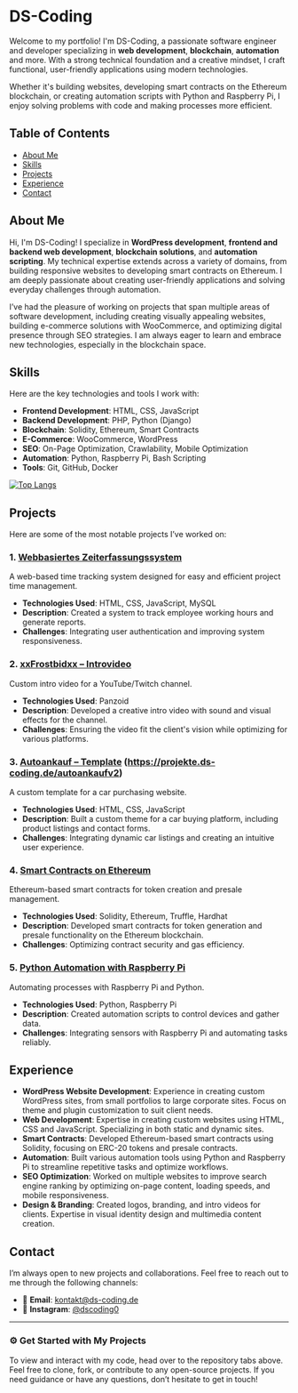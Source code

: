 # DS-Coding

Welcome to my portfolio! I'm DS-Coding, a passionate software engineer and developer specializing in **web development**, **blockchain**, **automation** and more. With a strong technical foundation and a creative mindset, I craft functional, user-friendly applications using modern technologies.

Whether it's building websites, developing smart contracts on the Ethereum blockchain, or creating automation scripts with Python and Raspberry Pi, I enjoy solving problems with code and making processes more efficient.

## Table of Contents
- [About Me](#about-me)
- [Skills](#skills)
- [Projects](#projects)
- [Experience](#experience)
- [Contact](#contact)

## About Me

Hi, I'm DS-Coding! I specialize in **WordPress development**, **frontend and backend web development**, **blockchain solutions**, and **automation scripting**. My technical expertise extends across a variety of domains, from building responsive websites to developing smart contracts on Ethereum. I am deeply passionate about creating user-friendly applications and solving everyday challenges through automation.

I’ve had the pleasure of working on projects that span multiple areas of software development, including creating visually appealing websites, building e-commerce solutions with WooCommerce, and optimizing digital presence through SEO strategies. I am always eager to learn and embrace new technologies, especially in the blockchain space.

## Skills

Here are the key technologies and tools I work with:

- **Frontend Development**: HTML, CSS, JavaScript
- **Backend Development**: PHP, Python (Django)
- **Blockchain**: Solidity, Ethereum, Smart Contracts
- **E-Commerce**: WooCommerce, WordPress
- **SEO**: On-Page Optimization, Crawlability, Mobile Optimization
- **Automation**: Python, Raspberry Pi, Bash Scripting
- **Tools**: Git, GitHub, Docker

[![Top Langs](https://github-readme-stats.vercel.app/api/top-langs/?username=DS-Coding0&layout=compact&theme=dracula)](https://github.com/DS-Coding0)

## Projects

Here are some of the most notable projects I’ve worked on:

### 1. **[Webbasiertes Zeiterfassungssystem](https://ds-coding.de/portfolio/webbasiertes-zeiterfassungssystem/)**  
   A web-based time tracking system designed for easy and efficient project time management.
   - **Technologies Used**: HTML, CSS, JavaScript, MySQL
   - **Description**: Created a system to track employee working hours and generate reports.
   - **Challenges**: Integrating user authentication and improving system responsiveness.

### 2. **[xxFrostbidxx – Introvideo](https://ds-coding.de/portfolio/xxfrostbidxx-introvideo/)**  
   Custom intro video for a YouTube/Twitch channel.
   - **Technologies Used**: Panzoid
   - **Description**: Developed a creative intro video with sound and visual effects for the channel.
   - **Challenges**: Ensuring the video fit the client's vision while optimizing for various platforms.

### 3. **[Autoankauf – Template](https://projekte.ds-coding.de/autoankauf) (https://projekte.ds-coding.de/autoankaufv2)**  
   A custom template for a car purchasing website.
   - **Technologies Used**: HTML, CSS, JavaScript
   - **Description**: Built a custom theme for a car buying platform, including product listings and contact forms.
   - **Challenges**: Integrating dynamic car listings and creating an intuitive user experience.

### 4. **[Smart Contracts on Ethereum]()**  
   Ethereum-based smart contracts for token creation and presale management.
   - **Technologies Used**: Solidity, Ethereum, Truffle, Hardhat
   - **Description**: Developed smart contracts for token generation and presale functionality on the Ethereum blockchain.
   - **Challenges**: Optimizing contract security and gas efficiency.

### 5. **[Python Automation with Raspberry Pi]()**  
   Automating processes with Raspberry Pi and Python.
   - **Technologies Used**: Python, Raspberry Pi
   - **Description**: Created automation scripts to control devices and gather data.
   - **Challenges**: Integrating sensors with Raspberry Pi and automating tasks reliably.

## Experience

- **WordPress Website Development**: Experience in creating custom WordPress sites, from small portfolios to large corporate sites. Focus on theme and plugin customization to suit client needs.
- **Web Development**: Expertise in creating custom websites using HTML, CSS and JavaScript. Specializing in both static and dynamic sites.
- **Smart Contracts**: Developed Ethereum-based smart contracts using Solidity, focusing on ERC-20 tokens and presale contracts.
- **Automation**: Built various automation tools using Python and Raspberry Pi to streamline repetitive tasks and optimize workflows.
- **SEO Optimization**: Worked on multiple websites to improve search engine ranking by optimizing on-page content, loading speeds, and mobile responsiveness.
- **Design & Branding**: Created logos, branding, and intro videos for clients. Expertise in visual identity design and multimedia content creation.

## Contact

I’m always open to new projects and collaborations. Feel free to reach out to me through the following channels:

- 📧 **Email**: [kontakt@ds-coding.de](mailto:kontakt@ds-coding.de)
- 📸 **Instagram**: [@dscoding0](https://www.instagram.com/dscoding0/)

---

### ⚙️ **Get Started with My Projects**

To view and interact with my code, head over to the repository tabs above. Feel free to clone, fork, or contribute to any open-source projects. If you need guidance or have any questions, don’t hesitate to get in touch!
